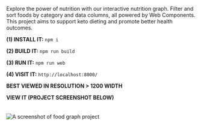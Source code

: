 Explore the power of nutrition with our interactive nutrition graph. Filter and sort foods by category and data columns, all powered by Web Components.<br/>
This project aims to support keto dieting and promote better health outcomes.<br/>

**(1) INSTALL IT:**
```npm i```

**(2) BUILD IT:**
```npm run build```

**(3) RUN IT:**
```npm run web```

**(4) VISIT IT:**
```http://localhost:8000/```

**BEST VIEWED IN RESOLUTION > 1200 WIDTH**<br/>

**VIEW IT (PROJECT SCREENSHOT BELOW)**<br/><br/><br/>
<img src="../../blob/main/project-ss.png" alt="A screenshot of food graph project" />
